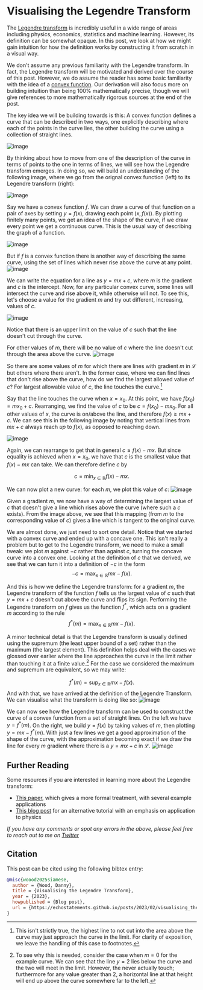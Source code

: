 # Visualising the Legendre Transform

The [Legendre transform](https://en.wikipedia.org/wiki/Legendre_transformation) is incredibly useful in a wide range of areas including physics, economics, statistics and machine learning. However, its definition can be somewhat opaque. In this post, we look at how we might gain intuition for how the definition works by constructing it from scratch in a visual way.

We don't assume any previous familiarity with the Legendre transform. In fact, the Legendre transform will be motivated and derived over the course of this post. However, we do assume the reader has some basic familiarity with the idea of a [convex function](https://en.wikipedia.org/wiki/Convex_function). Our derivation will also focus more on building intuition than being 100% mathematically precise, though we will give references to more mathematically rigorous sources at the end of the post.

The key idea we will be building towards is this: A convex function defines a curve that can be described in two ways, one explicitly describing where each of the points in the curve lies, the other building the curve using a collection of straight lines.

![image](output.gif)

By thinking about how to move from one of the description of the curve in terms of points to the one in terms of lines, we will see how the Legendre transform emerges. In doing so, we will build an understanding of the following image, where we go from the orignal convex function (left) to its Legendre transform (right):

![image](static_legendre.png)

Say we have a convex function $f$. We can draw a curve of that function on a pair of axes by setting $y=f(x)$, drawing each point $(x, f(x))$. By plotting finitely many points, we get an idea of the shape of the curve, if we draw every point we get a continuous curve. This is the usual way of describing the graph of a function.

![image](points.gif)

But if $f$ is a convex function there is another way of describing the same curve, using the set of lines which never rise above the curve at any point.
![image](good_lines.gif)


We can write the equation for a line as $y=mx+c$, where $m$ is the gradient and $c$ is the intercept. Now, for any particular convex curve, some lines will intersect the curve and rise above it, while otherwise will not. To see this, let's choose a value for the gradient $m$ and try out different, increasing, values of $c$.

![image](good_lines_bad_lines.gif)

Notice that there is an upper limit on the value of $c$ such that the line doesn't cut through the curve.

For other values of $m$, there will be no value of $c$ where the line doesn't cut through the area above the curve.
![image](bad_lines.gif)

So there are some values of $m$ for which there are lines with gradient $m$ in $\mathcal{L}$ but others where there aren't. In the former case, where we can find lines that don't rise above the curve, how do we find the largest allowed value of $c$? For largest allowable value of $c$, the line touches the curve.[^1]

Say that the line touches the curve when $x=x_0$. At this point, we have $f(x_0)=mx_0 + c$. Rearranging, we find the value of $c$ to be $c = f(x_0) - mx_0$. For all other values of $x$, the curve is on/above the line, and therefore $f(x) \geq mx+c$. We can see this in the following image by noting that vertical lines from $mx +c$ always reach *up* to $f(x)$, as opposed to reaching down.

![image](tangent.gif)

Again, we can rearrange to get that in general $c \geq f(x) - mx$. But since equality is achieved when $x=x_0$, we have that $c$ is the smallest value that $f(x) - mx$ can take. We can therefore define $c$ by

$$c = \min_{x \in \mathbb{R}} f(x) - mx.$$

We can now plot a new curve: for each $m$, we plot this value of $c$:
![image](legendre_c.gif)


Given a gradient $m$, we now have a way of determining the largest value of $c$ that doesn't give a line which rises above the curve (where such a $c$ exists). From the image above, we see that this mapping (from $m$ to the corresponding value of $c$) gives a line which is tangent to the original curve.

We are almost done, we just need to sort one detail. Notice that we started with a convex curve and ended up with a concave one. This isn't really a problem but to get to the Legendre transform, we need to make a small tweak: we plot $m$ against $-c$ rather than against $c$, turning the concave curve into a convex one. Looking at the definition of $c$ that we derived, we see that we can turn it into a definition of $-c$ in the form
$$-c = \max_{x \in \mathbb{R}} mx - f(x).$$

And this is how we define the Legendre transform: for a gradient $m$, the Legendre transform of the function $f$ tells us the largest value of $c$ such that $y=mx +c$ doesn't cut above the curve and flips its sign. Performing the Legendre transform on $f$ gives us the function $f^*$, which acts on a gradient $m$ according to the rule
$$f^\ast(m) = \max_{x \in \mathbb{R}} mx - f(x).$$

A minor technical detail is that the Legendre transform is usually defined using the supremum (the least upper bound of a set) rather than the maximum (the largest element). This definition helps deal with the cases we glossed over earlier where the line approaches the curve in the limit rather than touching it at a finite value.[^2] For the case we considered the maximum and supremum are equivalent, so we may write:

$$f^\ast(m) = \sup_{x \in \mathbb{R}} mx - f(x).$$
And with that, we have arrived at the definition of the Legendre Transform. We can visualise what the transform is doing like so:
![image](legendre.gif)

We can now see how the Legendre transform can be used to construct the curve of a convex function from a set of straight lines.
On the left we have $y = f^*(m)$. On the right, we build $y=f(x)$ by taking values of $m$, then plotting $y=mx - f^\ast(m)$. With just a few lines we get a good approximation of the shape of the curve, with the approximation becoming exact if we draw the line for every $m$ gradient where there is a $y=mx+c$ in $\mathcal{L}$.
![image](final.gif)

## Further Reading

Some resources if you are interested in learning more about the Legendre transform:
- [This paper](https://www2.ph.ed.ac.uk/~mevans/sp/LT070902.pdf), which gives a more formal treatment, with several example applications
- [This blog post](https://profoundphysics.com/legendre-transformations-for-dummies-intuition-and-examples/) for an alternative tutorial with an emphasis on application to physics

_If you have any comments or spot any errors in the above, please feel free to reach out to me on [Twitter](https://twitter.com/EchoStatements)_

## Citation

This post can be cited using the following bibtex entry:

```bibtex
@misc{woood2025siamese,
  author = {Wood, Danny},
  title = {Visualising the Legendre Transform},
  year = {2023},
  howpublished = {Blog post},
  url = {https://echostatements.github.io/posts/2023/02/visualising_the_legendre_transform/}
}
```


[^1]: This isn't strictly true, the highest line to not cut into the area above the curve may just approach the curve in the limit. For clarity of exposition, we leave the handling of this case to footnotes.
[^2]: To see why this is needed, consider the case when $m=0$ for the example curve. We can see that the line $y=2$ lies below the curve and the two will meet in the limit. However, the never actually touch; furthermore for any value greater than 2, a horizontal line at that height will end up above the curve somewhere far to the left.

